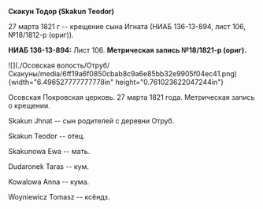 **Скакун Тодор (Skakun Teodor)**

27 марта 1821 г -- крещение сына Игната (НИАБ 136-13-894, лист 106,
№18/1812-р (ориг)).

**НИАБ 136-13-894:** Лист 106. **Метрическая запись №18/1821-р (ориг).**

![](./Осовская волость/Отруб/Скакуны/media/6ff19a6f0850cbab8c9a6e85bb32e9905f04ec41.png){width="6.496527777777778in"
height="0.761023622047244in"}

Осовская Покровская церковь. 27 марта 1821 года. Метрическая запись о
крещении.

Skakun Jhnat -- сын родителей с деревни Отруб.

Skakun Teodor -- отец.

Skakunowa Ewa -- мать.

Dudaronek Taras -- кум.

Kowalowa Anna -- кума.

Woyniewicz Tomasz -- ксёндз.
